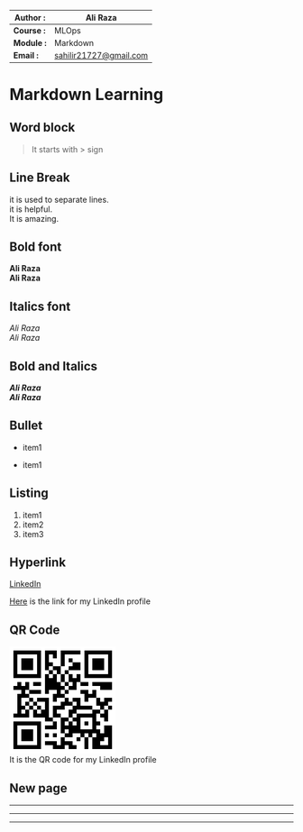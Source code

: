 | **Author :** | Ali Raza                    |
|--------------|-----------------------------|
| **Course :** | MLOps                       |
| **Module :** | Markdown             |
| **Email :**  | sahilir21727@gmail.com      |


# Markdown Learning

## Word block
> It starts with > sign

## Line Break
it is used to separate lines. \
it is helpful. \
It is amazing.


## Bold font
**Ali Raza** \
__Ali Raza__

## Italics font
*Ali Raza*  \
_Ali Raza_

## Bold and Italics
***Ali Raza*** \
___Ali Raza___

## Bullet
* item1
- item1

## Listing
1. item1
2. item2
3. item3

## Hyperlink
[LinkedIn](https://www.linkedin.com/in/aliraza1234)

[LinkedIn]:https://www.linkedin.com/in/aliraza1234
[Here][LinkedIn] is the link for my LinkedIn profile



## QR Code
![QR](qr.png) \
It is the QR code for my LinkedIn profile


## New page 
---
___
***
